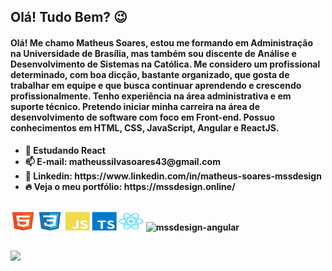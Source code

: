 <h2><strong>Olá! Tudo Bem?<strong> 😉</h2>
<h4>
    Olá! Me chamo Matheus Soares, estou me formando em Administração na Universidade de Brasília, mas também sou discente de Análise e Desenvolvimento de Sistemas na Católica. Me considero um profissional determinado, com boa dicção, bastante organizado, que gosta de trabalhar em equipe e que busca continuar aprendendo e crescendo profissionalmente. Tenho experiência na área administrativa e em suporte técnico. Pretendo iniciar minha carreira na área de desenvolvimento de software com foco em Front-end. Possuo conhecimentos em HTML, CSS, JavaScript, Angular e ReactJS.
</h4>

<div>
  <ul>
    <li>🌱 Estudando React</li>
    <li>📫 E-mail: matheussilvasoares43@gmail.com</li>
    <li>💼 Linkedin: https://www.linkedin.com/in/matheus-soares-mssdesign</li>
    <li>🔥 Veja o meu portfólio: https://mssdesign.online/</li>
  </ul>
</div>

<div style="display: inline_block"><br>
    <img alt="mssdesign-HTML" height="30" width="40" src="https://raw.githubusercontent.com/devicons/devicon/master/icons/html5/html5-original.svg">
    <img alt="mssdesign-CSS" height="30" width="40" src="https://raw.githubusercontent.com/devicons/devicon/master/icons/css3/css3-original.svg">
    <img alt="mssdesign-Js" height="30" width="40" src="https://raw.githubusercontent.com/devicons/devicon/master/icons/javascript/javascript-plain.svg">
    <img alt="mssdesign-Ts" height="30" width="40" src="https://raw.githubusercontent.com/devicons/devicon/master/icons/typescript/typescript-plain.svg">
    <img alt="mssdesign-React" height="30" width="40" src="https://raw.githubusercontent.com/devicons/devicon/master/icons/react/react-original.svg">
    <img alt="mssdesign-angular" height="30" width="40" src="https://cdn.jsdelivr.net/gh/devicons/devicon/icons/angularjs/angularjs-original.svg" />
</div>
  
##
  
<div align="left">
  <a href="https://github.com/mssdesign">
  <img align="left" height="180em" src="https://github-readme-stats.vercel.app/api/top-langs/?username=mssdesign&layout=compact&langs_count=7&theme=tokyonight"/>
</div>
